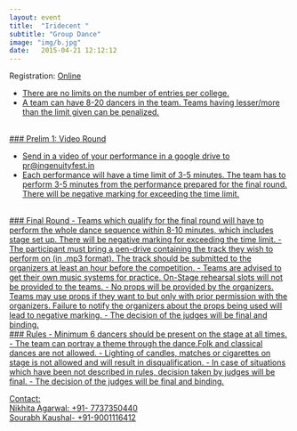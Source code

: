 ```yaml
---
layout: event
title:  "Iridecent "
subtitle: "Group Dance"
image: "img/b.jpg"
date:   2015-04-21 12:12:12
---
```


Registration: <u>Online<u>
- There are no limits on the number of entries per college.
- A team can have 8-20 dancers in the team. Teams having lesser/more than the limit given can be penalized.

<br>
### Prelim 1: Video Round

- Send in a video of your performance in a google drive to pr@ingenuityfest.in 
- Each performance will have a time limit of 3-5 minutes. The team has to perform 3-5 minutes from the performance prepared for the final round. There will be negative marking for exceeding the time limit.

<br>
### Final Round
- Teams which qualify for the final round will have to perform the whole dance sequence within 8-10 minutes, which includes stage set up. There will be negative marking for exceeding the time limit.
- The participant must bring a pen-drive containing the track they wish to perform on (in .mp3 format). The track should be submitted to the organizers at least an hour before the competition.
- Teams are advised to get their own music systems for practice. On-Stage rehearsal slots will not be provided to the teams. 
- No props will be provided by the organizers. Teams may use props if they want to but only with prior permission with the organizers. Failure to notify the organizers about the props being used will lead to negative marking.
- The decision of the judges will be final and binding.

<br>
### Rules
- Minimum 6 dancers should be present on the stage at all times.
- The team can portray a theme through the dance.Folk and classical dances are not allowed.
- Lighting of candles, matches or cigarettes on stage is not allowed and will result in disqualification.
- In case of situations which have been not described in rules, decision taken by judges will be final.
- The decision of the judges will be final and binding.

Contact:
<br>Nikhita Agarwal: +91- 7737350440
<br>Sourabh Kaushal- +91-9001116412